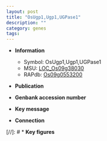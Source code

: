 ```yaml
---
layout: post
title: "OsUgp1,Ugp1,UGPase1"
description: ""
category: genes
tags: 
---
```


* **Information**  
    + Symbol: OsUgp1,Ugp1,UGPase1  
    + MSU: [LOC_Os09g38030](http://rice.uga.edu/cgi-bin/ORF_infopage.cgi?orf=LOC_Os09g38030)  
    + RAPdb: [Os09g0553200](http://rapdb.dna.affrc.go.jp/viewer/gbrowse_details/irgsp1?name=Os09g0553200)  

* **Publication**  

* **Genbank accession number**  

* **Key message**  

* **Connection**  

[//]: # * **Key figures**  


